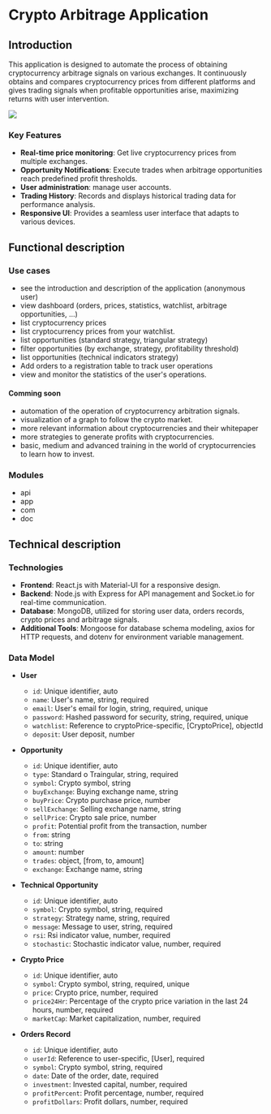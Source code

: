 # Crypto Arbitrage Application

## Introduction

This application is designed to automate the process of obtaining cryptocurrency arbitrage signals on various exchanges. It continuously obtains and compares cryptocurrency prices from different platforms and gives trading signals when profitable opportunities arise, maximizing returns with user intervention.

![](https://steemitimages.com/0x0/https://media.giphy.com/media/lyVfVNRtHUKOs/giphy.gif)

### Key Features

- **Real-time price monitoring**: Get live cryptocurrency prices from multiple exchanges.
- **Opportunity Notifications**: Execute trades when arbitrage opportunities reach predefined profit thresholds.
- **User administration**: manage user accounts.
- **Trading History**: Records and displays historical trading data for performance analysis.
- **Responsive UI**: Provides a seamless user interface that adapts to various devices.

## Functional description

### Use cases

- see the introduction and description of the application (anonymous user)
- view dashboard (orders, prices, statistics, watchlist, arbitrage opportunities, ...)
- list cryptocurrency prices
- list cryptocurrency prices from your watchlist.
- list opportunities (standard strategy, triangular strategy)
- filter opportunities (by exchange, strategy, profitability threshold)
- list opportunities (technical indicators strategy)
- Add orders to a registration table to track user operations
- view and monitor the statistics of the user's operations.

#### Comming soon

- automation of the operation of cryptocurrency arbitration signals.
- visualization of a graph to follow the crypto market.
- more relevant information about cryptocurrencies and their whitepaper
- more strategies to generate profits with cryptocurrencies.
- basic, medium and advanced training in the world of cryptocurrencies to learn how to invest.

### Modules

- api
- app
- com
- doc

## Technical description

### Technologies

- **Frontend**: React.js with Material-UI for a responsive design.
- **Backend**: Node.js with Express for API management and Socket.io for real-time communication.
- **Database**: MongoDB, utilized for storing user data, orders records, crypto prices and arbitrage signals.
- **Additional Tools**: Mongoose for database schema modeling, axios for HTTP requests, and dotenv for environment variable management.

### Data Model

- **User**

  - `id`: Unique identifier, auto
  - `name`: User's name, string, required
  - `email`: User's email for login, string, required, unique
  - `password`: Hashed password for security, string, required, unique
  - `watchlist`: Reference to cryptoPrice-specific, [CryptoPrice], objectId
  - `deposit`: User deposit, number

- **Opportunity**

  - `id`: Unique identifier, auto
  - `type`: Standard o Traingular, string, required
  - `symbol`: Crypto symbol, string
  - `buyExchange`: Buying exchange name, string
  - `buyPrice`: Crypto purchase price, number
  - `sellExchange`: Selling exchange name, string
  - `sellPrice`: Crypto sale price, number
  - `profit`: Potential profit from the transaction, number
  - `from`: string
  - `to`: string
  - `amount`: number
  - `trades`: object, [from, to, amount]
  - `exchange`: Exchange name, string

- **Technical Opportunity**

  - `id`: Unique identifier, auto
  - `symbol`: Crypto symbol, string, required
  - `strategy`: Strategy name, string, required
  - `message`: Message to user, string, required
  - `rsi`: Rsi indicator value, number, required
  - `stochastic`: Stochastic indicator value, number, required

- **Crypto Price**

  - `id`: Unique identifier, auto
  - `symbol`: Crypto symbol, string, required, unique
  - `price`: Crypto price, number, required
  - `price24Hr`: Percentage of the crypto price variation in the last 24 hours, number, required
  - `marketCap`: Market capitalization, number, required

- **Orders Record**

  - `id`: Unique identifier, auto
  - `userId`: Reference to user-specific, [User], required
  - `symbol`: Crypto symbol, string, required
  - `date`: Date of the order, date, required
  - `investment`: Invested capital, number, required
  - `profitPercent`: Profit percentage, number, required
  - `profitDollars`: Profit dollars, number, required
